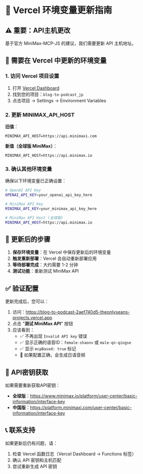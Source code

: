# 🔧 Vercel 环境变量更新指南

## ⚠️ 重要：API主机更改

基于官方 MiniMax-MCP-JS 的建议，我们需要更新 API 主机地址。

## 📝 需要在 Vercel 中更新的环境变量

### 1. 访问 Vercel 项目设置
1. 打开 [Vercel Dashboard](https://vercel.com/dashboard)
2. 找到您的项目：`blog-to-podcast_jp`
3. 点击项目 → Settings → Environment Variables

### 2. 更新 MINIMAX_API_HOST

**旧值**：
```
MINIMAX_API_HOST=https://api.minimaxi.com
```

**新值（全球版 MiniMax）**：
```
MINIMAX_API_HOST=https://api.minimax.io
```

### 3. 确认其他环境变量

确保以下环境变量已正确设置：

```bash
# OpenAI API Key
OPENAI_API_KEY=your_openai_api_key_here

# MiniMax API Key  
MINIMAX_API_KEY=your_minimax_api_key_here

# MiniMax API Host (全球版)
MINIMAX_API_HOST=https://api.minimax.io
```

## 🚀 更新后的步骤

1. **保存环境变量**：在 Vercel 中保存更新后的环境变量
2. **触发重新部署**：Vercel 会自动重新部署应用
3. **等待部署完成**：大约需要 1-2 分钟
4. **测试功能**：重新测试 MiniMax API

## ✅ 验证配置

更新完成后，您可以：

1. 访问：https://blog-to-podcast-2aef740d5-theonlyseans-projects.vercel.app
2. 点击 "**测试 MiniMax API**" 按钮
3. 应该看到：
   - ✅ 不再出现 `Invalid API key` 错误
   - ✅ 显示正确的语音ID：`female-shaonv` 或 `male-qn-qingse`
   - ✅ 显示 `mcpBased: true` 标记
   - 🎵 如果配置正确，会生成日语音频

## 🔗 API密钥获取

如果需要重新获取API密钥：

- **全球版**：https://www.minimax.io/platform/user-center/basic-information/interface-key
- **中国版**：https://platform.minimaxi.com/user-center/basic-information/interface-key

## 📞 联系支持

如果更新后仍有问题，请：

1. 检查 Vercel 函数日志（Vercel Dashboard → Functions 标签）
2. 确认 API 密钥和主机匹配
3. 尝试重新生成 API 密钥 